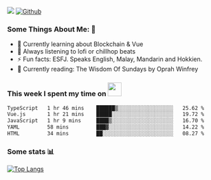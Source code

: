 ![](https://visitor-badge.laobi.icu/badge?page_id=seanho96.seanho96)
[![Github](https://img.shields.io/github/followers/seanho96?label=Follow&style=social)](https://github.com/seanho96)

### Some Things About Me: 👋
- 🌱 Currently learning about Blockchain & Vue
- :musical_note: Always listening to lofi or chillhop beats
- :zap: Fun facts: ESFJ. Speaks English, Malay, Mandarin and Hokkien.
- :book: Currently reading: The Wisdom Of Sundays by Oprah Winfrey

### This week I spent my time on <img src="https://media.giphy.com/media/SvQzkTQb3ZwKcj1QTO/giphy.gif" width="32">

<!--START_SECTION:waka-->

```txt
TypeScript   1 hr 46 mins    ██████▒░░░░░░░░░░░░░░░░░░   25.62 %
Vue.js       1 hr 21 mins    █████░░░░░░░░░░░░░░░░░░░░   19.72 %
JavaScript   1 hr 9 mins     ████▒░░░░░░░░░░░░░░░░░░░░   16.70 %
YAML         58 mins         ███▓░░░░░░░░░░░░░░░░░░░░░   14.22 %
HTML         34 mins         ██░░░░░░░░░░░░░░░░░░░░░░░   08.27 %
```

<!--END_SECTION:waka-->

### Some stats 📊

[![Top Langs](https://github-readme-stats.vercel.app/api/top-langs/?username=seanho96&layout=compact&theme=graywhite)](https://github.com/anuraghazra/github-readme-stats)
<br/>
<!-- ![GitHub stats](https://github-readme-stats.vercel.app/api?username=seanho96&show_icons=true&theme=graywhite)-->

